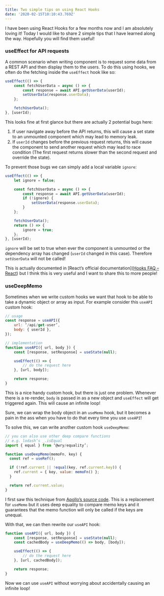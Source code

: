 ```yaml
---
title: Two simple tips on using React Hooks
date: '2020-02-15T10:10:43.769Z'
---
```


I have been using React Hooks for a few months now and I am absolutely loving it! Today I would like to share 2 simple tips that I have learned along the way. Hopefully you will find them useful!

### useEffect for API requests
A common scenario when writing component is to request some data from a REST API and then display them to the users. To do this using hooks, we often do the fetching inside the `useEffect` hook like so:

```js 
useEffect(() => {
	const fetchUserData = async () => {
		const response = await API.getUserData(userId);
		setUserData(response.userData);
	};

	fetchUserData();
}, [userId);
```

This looks fine at first glance but there are actually 2 potential bugs here:
1. If user navigate away before the API returns, this will cause a set state to an unmounted component which may lead to memory leak.
2. If `userId` changes before the previous request returns, this will cause the component to send another request which may lead to race condition (The first request returns slower than the second request and override the state).

To prevent those bugs we can simply add a local variable `ignore`:

```js
useEffect(() => {
	let ignore = false;

	const fetchUserData = async () => {
		const response = await API.getUserData(userId);
		if (!ignore) {
			setUserData(response.userData);
		}
	};

	fetchUserData();
	return () => {
		ignore = true;
	};
}, [userId);
```

`ignore` will be set to true when ever the component is unmounted or the dependency array has changed (`userId` changed in this case). Therefore `setUserData` will not be called!

This is actually documented in [React’s official documentation]([Hooks FAQ – React](https://reactjs.org/docs/hooks-faq.html#is-it-safe-to-omit-functions-from-the-list-of-dependencies)) but I think this is very useful and I want to share this to more people!

### useDeepMemo
Sometimes when we write custom hooks we want that hook to be able to take a dynamic object or array as input. For example consider this `useAPI` custom hook:

```js
// usage
const response = useAPI({
	url: ‘/api/get-user’,
	body: { userId },
});

// implementation
function useAPI({ url, body }) {
	const [response, setResponse] = useState(null);

	useEffect(() => {
		// do the request here
	}, [url, body]);

	return response;
}
```

This is a nice handy custom hook, but there is just one problem. Whenever there is a re-render, `body` is passed in as a new object and `useEffect` will get triggered again. This will cause an infinite loop!

Sure, we can wrap the body object in an `useMemo` hook, but it becomes a pain in the ass when you have to do that every time you use `useAPI`!

To solve this, we can write another custom hook `useDeepMemo`:

```js
// you can also use other deep compare functions
// e.g. lodash’s _.isEqual
import { equal } from ‘@wry/equality’;

function useDeepMemo(memoFn, key) {
  const ref = useRef();

  if (!ref.current || !equal(key, ref.current.key)) {
    ref.current = { key, value: memoFn() };
  }

  return ref.current.value;
}
```

I first saw this technique from [Apollo’s source code](https://github.com/apollographql/apollo-client/blob/master/src/react/hooks/utils/useDeepMemo.ts). This is a replacement for `useMemo` but it uses deep equality to compare memo keys and it guarantees that the memo function will only be called if the keys are unequal.

With that, we can then rewrite our `useAPI` hook:

```js
function useAPI({ url, body }) {
	const [response, setResponse] = useState(null);
	const cachedBody = useDeepMemo(() => body, [body]);

	useEffect(() => {
		// do the request here
	}, [url, cachedBody]);

	return response;
}
```

Now we can use `useAPI` without worrying about accidentally causing an infinite loop!